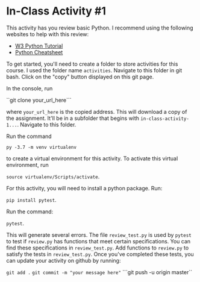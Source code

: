 # In-Class Activity #1

This activity has you review basic Python. I recommend using the following websites to help with this review:

- [W3 Python Tutorial](https://www.w3schools.com/python/)
- [Python Cheatsheet](https://www.pythoncheatsheet.org/)

To get started, you'll need to create a folder to store activities for this course. I used the folder name ```activities```. 
Navigate to this folder in git bash. Click on the "copy" button displayed on this git page.

In the console, run

``git clone your_url_here```

where ```your_url_here``` is the copied address. This will download a copy of the assignment. It'll be in a subfolder that begins with
```in-class-activity-1...```. Navigate to this folder. 

Run the command

```py -3.7 -m venv virtualenv```

to create a virtual environment for this activity. To activate this virtual environment, run

```source virtualenv/Scripts/activate```.

For this activity, you will need to install a python package. Run:

```pip install pytest```.

Run the command:

```pytest```.

This will generate several errors. The file ```review_test.py``` is used by ```pytest``` to test if ```review.py``` has functions that meet certain specifications.
You can find these specifications in ```review_test.py```.
Add functions to ```review.py``` to satisfy the tests in ```review_test.py```.
Once you've completed these tests, you can update your activity on github by running:

```git add .```
```git commit -m "your message here"```
```git push -u origin master``
